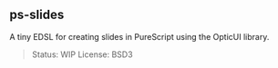 ps-slides
---------

A tiny EDSL for creating slides in PureScript using the OpticUI library.


> Status: WIP
> License: BSD3

